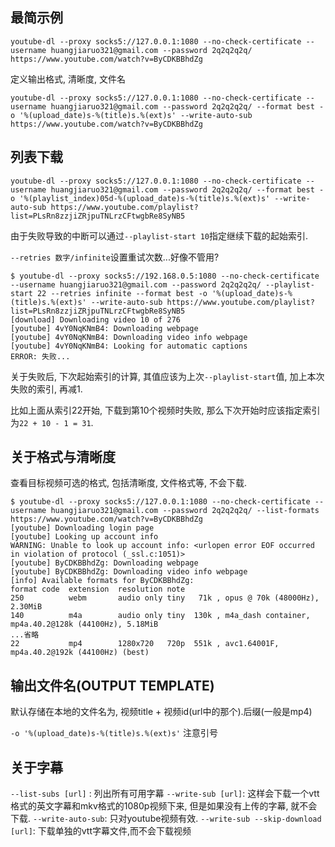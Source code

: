## 最简示例

```
youtube-dl --proxy socks5://127.0.0.1:1080 --no-check-certificate --username huangjiaruo321@gmail.com --password 2q2q2q2q/ https://www.youtube.com/watch?v=ByCDKBBhdZg
```

定义输出格式, 清晰度, 文件名

```
youtube-dl --proxy socks5://127.0.0.1:1080 --no-check-certificate --username huangjiaruo321@gmail.com --password 2q2q2q2q/ --format best -o '%(upload_date)s-%(title)s.%(ext)s' --write-auto-sub https://www.youtube.com/watch?v=ByCDKBBhdZg
```

## 列表下载

```
youtube-dl --proxy socks5://127.0.0.1:1080 --no-check-certificate --username huangjiaruo321@gmail.com --password 2q2q2q2q/ --format best -o '%(playlist_index)05d-%(upload_date)s-%(title)s.%(ext)s' --write-auto-sub https://www.youtube.com/playlist?list=PLsRn8zzjiZRjpuTNLrzCFtwgbRe8SyNB5
```

由于失败导致的中断可以通过`--playlist-start 10`指定继续下载的起始索引.

`--retries 数字/infinite`设置重试次数...好像不管用?

```
$ youtube-dl --proxy socks5://192.168.0.5:1080 --no-check-certificate --username huangjiaruo321@gmail.com --password 2q2q2q2q/ --playlist-start 22 --retries infinite --format best -o '%(upload_date)s-%(title)s.%(ext)s' --write-auto-sub https://www.youtube.com/playlist?list=PLsRn8zzjiZRjpuTNLrzCFtwgbRe8SyNB5
[download] Downloading video 10 of 276
[youtube] 4vY0NqKNmB4: Downloading webpage
[youtube] 4vY0NqKNmB4: Downloading video info webpage
[youtube] 4vY0NqKNmB4: Looking for automatic captions
ERROR: 失败...
```

关于失败后, 下次起始索引的计算, 其值应该为上次`--playlist-start`值, 加上本次失败的索引, 再减1.

比如上面从索引22开始, 下载到第10个视频时失败, 那么下次开始时应该指定索引为`22 + 10 - 1 = 31`.

## 关于格式与清晰度

查看目标视频可选的格式, 包括清晰度, 文件格式等, 不会下载.

```
$ youtube-dl --proxy socks5://127.0.0.1:1080 --no-check-certificate --username huangjiaruo321@gmail.com --password 2q2q2q2q/ --list-formats https://www.youtube.com/watch?v=ByCDKBBhdZg
[youtube] Downloading login page
[youtube] Looking up account info
WARNING: Unable to look up account info: <urlopen error EOF occurred in violation of protocol (_ssl.c:1051)>
[youtube] ByCDKBBhdZg: Downloading webpage
[youtube] ByCDKBBhdZg: Downloading video info webpage
[info] Available formats for ByCDKBBhdZg:
format code  extension  resolution note
250          webm       audio only tiny   71k , opus @ 70k (48000Hz), 2.30MiB
140          m4a        audio only tiny  130k , m4a_dash container, mp4a.40.2@128k (44100Hz), 5.18MiB
...省略
22           mp4        1280x720   720p  551k , avc1.64001F, mp4a.40.2@192k (44100Hz) (best)
```

## 输出文件名(OUTPUT TEMPLATE)

默认存储在本地的文件名为, 视频title + 视频id(url中的那个).后缀(一般是mp4)

`-o '%(upload_date)s-%(title)s.%(ext)s'` 注意引号

## 关于字幕

`--list-subs [url]` : 列出所有可用字幕
`--write-sub [url]`: 这样会下载一个vtt格式的英文字幕和mkv格式的1080p视频下来, 但是如果没有上传的字幕, 就不会下载.
`--write-auto-sub`: 只对youtube视频有效.
`--write-sub --skip-download [url]`: 下载单独的vtt字幕文件,而不会下载视频
